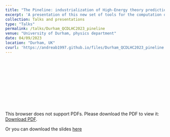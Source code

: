 ```yaml
---
title: "The Pineline: industrialization of High-Energy theory predictions."
excerpt: 'A presentation of this new set of tools for the computation of QFT theory predictions.'
collection: Talks and presentations
type: "Talks"
permalink: /talks/Durham_QCDLHC2023_pineline
venue: "University of Durham, physics department"
date: 04/09/2023
location: "Durham, UK"
cvurl: 'https://andreab1997.github.io/files/Durham_QCDLHC2023_pineline.pdf'
---
```

<object data="https://andreab1997.github.io/files/Durham_QCDLHC2023_pineline.pdf" type="application/pdf" width="700px" height="700px">
    <embed src="https://andreab1997.github.io/files/Durham_QCDLHC2023_pineline.pdf">
        <p>This browser does not support PDFs. Please download the PDF to view it: <a href="https://andreab1997.github.io/files/Durham_QCDLHC2023_pineline.pdf">Download PDF</a>.</p>
    </embed>
</object>


Or you can download the slides [here](https://andreab1997.github.io/files/Durham_QCDLHC2023_pineline.pdf)

